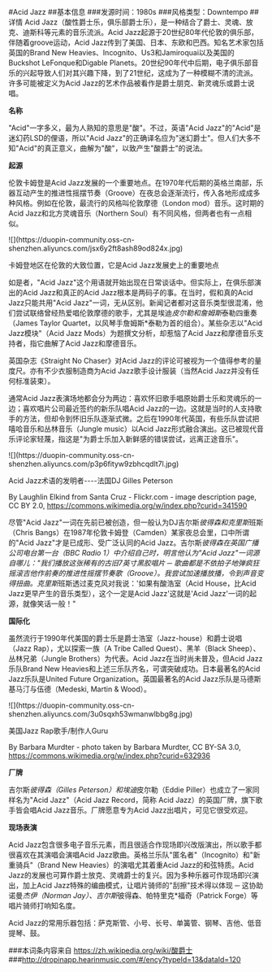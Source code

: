 #Acid Jazz
##基本信息
###发源时间：1980s
###风格类型：Downtempo
##详情
Acid Jazz（酸性爵士乐，俱乐部爵士乐），是一种结合了爵士、灵魂、放克、迪斯科等元素的音乐流派。Acid
Jazz起源于20世纪80年代伦敦的俱乐部，伴随着groove运动，Acid Jazz传到了美国、日本、东欧和巴西。知名艺术家包括英国的Brand New
Heavies、Incognito、Us3和Jamiroquai以及美国的Buckshot LeFonque和Digable
Planets。20世纪90年代中后期，电子俱乐部音乐的兴起导致人们对其兴趣下降，到了21世纪，这成为了一种模糊不清的流派。许多可能被定义为Acid
Jazz的艺术作品被看作是爵士朋克、新灵魂乐或爵士说唱。



**名称**

"Acid"一字多义，最为人熟知的意思是"酸"。不过，英语"Acid Jazz"的"Acid"是迷幻药LSD的俚语，所以"Acid
Jazz"的正确译名应为"迷幻爵士"。但人们大多不知"Acid"的真正意义，曲解为"酸"，以致产生"酸爵士"的说法。



**起源**

伦敦卡姆登是Acid
Jazz发展的一个重要地点。在1970年代后期的英格兰南部，乐器互动产生的推进性摇摆节奏（Groove）在夜总会逐渐流行，传入各地形成成多种风格。例如在伦敦，最流行的风格叫伦敦摩德（London
mod）音乐。这时期的Acid Jazz和北方灵魂音乐（Northern Soul）有不同风格，但两者也有一点相似。



![](https://duopin-community.oss-cn-
shenzhen.aliyuncs.com/jsx6y2ft8ash89od824x.jpg)

卡姆登地区在伦敦的大致位置，它是Acid Jazz发展史上的重要地点



如是者，"Acid Jazz"这个用语就开始出现在日常谈话中。但实际上，在俱乐部演出的Acid Jazz和真正的Acid
Jazz根本是两码子的事。在当时，假和真的Acid Jazz只能共用"Acid
Jazz"一词，无从区别。新闻记者都对这音乐类型很混淆，他们尝试联络曾经热爱唱伦敦摩德的歌手，尤其是埃迪*皮尔勒和詹姆斯*泰勒四重奏 （James
Taylor Quartet，以风琴手詹姆斯*泰勒为首的组合）。某些杂志以"Acid Jazz模块"（Acid Jazz
Mods）为题撰文分析，却惹恼了Acid Jazz和摩德音乐支持者，指它曲解了Acid Jazz和摩德音乐。



英国杂志《Straight No Chaser》对Acid Jazz的评论可被视为一个值得参考的量度尺。亦有不少衣服制造商为Acid
Jazz歌手设计服装（当然Acid Jazz并没有任何标准装束）。



通常Acid Jazz表演场地都会分为两边：喜欢怀旧歌手唱原始爵士乐和灵魂乐的一边；喜欢唱片公司最近签约的新乐队唱Acid
Jazz的一边。这就是当时的人支持歌手的方法，但却令到怀旧乐队逐渐式微。之后在1990年代英国，有些乐队尝试把嘻哈音乐和丛林音乐（Jungle
music）以Acid Jazz形式融合演出。这已被现代音乐评论家轻蔑，指这是"为爵士乐加入新鲜感的错误尝试，远离正途音乐"。



![](https://duopin-community.oss-cn-
shenzhen.aliyuncs.com/p3p6fityw9zbhcqdlt7l.jpg)

Acid Jazz术语的发明者----法国DJ Gilles Peterson

By Laughlin Elkind from Santa Cruz - Flickr.com - image description page, CC
BY 2.0, https://commons.wikimedia.org/w/index.php?curid=341590



尽管"Acid Jazz"一词在先前已被创造，但一般认为DJ吉尔斯*彼得森和克里斯*班斯（Chris
Bangs）在1987年伦敦卡姆登（Camden）某家夜总会里，口中所谓的"Acid Jazz"才是已成形、受广泛认同的Acid
Jazz。吉尔斯*彼得森在英国广播公司电台第一台（BBC Radio 1）中介绍自己时，明言他认为"Acid
Jazz"一词源自哪儿："我们播放这张稀有的古旧7英寸黑胶唱片 ─
歌曲都是不依拍子地弹疯狂摇滚吉他作前奏的推进性摇摆节奏歌（Groove）。我尝试加速播放播，令到声音变得扭曲。克里斯*班斯透过麦克风对我说：'如果有酸浩室（Acid
House，比Acid Jazz更早产生的音乐类型），这个一定是Acid Jazz'这就是'Acid Jazz'一词的起源，就像笑话一般！"



**国际化**

虽然流行于1990年代美国的爵士乐是爵士浩室（Jazz-house）和爵士说唱（Jazz Rap），尤以探索一族（A Tribe Called
Quest）、黑羊（Black Sheep）、丛林兄弟（Jungle Brothers）为代表。Acid Jazz在当时尚未普及，但Acid
Jazz乐队Brand New Heavies和上述三乐队齐名，可谓突破成功。日本最著名的Acid Jazz乐队是United Future
Organization。英国最著名的Acid Jazz乐队是马德斯基马汀与伍德（Medeski, Martin & Wood）。



![](https://duopin-community.oss-cn-
shenzhen.aliyuncs.com/3u0sqxh53wmanwlbbg8g.jpg)

美国Jazz Rap歌手/制作人Guru

By Barbara Murdter - photo taken by Barbara Murdter, CC BY-SA 3.0,
https://commons.wikimedia.org/w/index.php?curid=632936



**厂牌**

吉尔斯*彼得森（Gilles Peterson）和埃迪*皮尔勒（Eddie Piller）也成立了一家同样名为"Acid Jazz"（Acid Jazz
Record，简称 Acid Jazz）的英国厂牌，旗下歌手皆会唱Acid Jazz音乐。厂牌愿意专为Acid Jazz出唱片，可见它很受欢迎。



**现场表演**

Acid Jazz包含很多电子音乐元素，而且很适合作现场即兴改版演出，所以歌手都很喜欢在其演唱会演唱Acid
Jazz歌曲。英格兰乐队"匿名者"（Incognito）和"新重骑兵"（Brand New Heavies）的演唱尤其着重Acid
Jazz的和弦特质。Acid Jazz的发展也可算作爵士放克、灵魂爵士的复兴。因为多种乐器可作现场即兴演出，加上Acid
Jazz特殊的编曲模式，让唱片骑师的"刮擦"技术得以体现 ─ 这协助诺曼*杰伊（Norman Jay）、吉尔斯*彼得森、帕特里克*福奇（Patrick
Forge）等唱片骑师打响知名度。



Acid Jazz的常用乐器包括：萨克斯管、小号、长号、单簧管、钢琴、吉他、低音提琴、鼓。

###本词条内容来自 https://zh.wikipedia.org/wiki/酸爵士
###http://dropinapp.hearinmusic.com/#/ency?typeId=13&dataId=120
